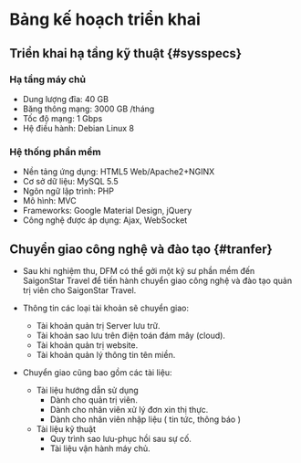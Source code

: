 # Bảng kế hoạch triển khai

## Triển khai hạ tầng kỹ thuật {#sysspecs}

### Hạ tầng máy chủ 

* Dung lượng đĩa: 40 GB
* Băng thông mạng: 3000 GB /tháng
* Tốc độ mạng: 1 Gbps
* Hệ điều hành: Debian Linux 8

### Hệ thống phần mềm

* Nền tảng ứng dụng: HTML5 Web/Apache2+NGINX
* Cơ sở dữ liệu: MySQL 5.5
* Ngôn ngữ lập trình: PHP
* Mô hình: MVC
* Frameworks: Google Material Design, jQuery
* Công nghệ được áp dụng: Ajax, WebSocket

## Chuyển giao công nghệ và đào tạo {#tranfer}

* Sau khi nghiệm thu, DFM có thể gởi một kỹ sư phần mềm đến SaigonStar Travel để tiến hành chuyển giao công nghệ và đào tạo quản trị viên cho SaigonStar Travel.
* Thông tin các loại tài khoản sẽ chuyển giao:
    * Tài khoản quản trị Server lưu trữ.
    * Tài khoản sao lưu trên điện toán đám mây (cloud).
    * Tài khoản quản trị website.
    * Tài khoản quản lý thông tin tên miền.

* Chuyển giao cũng bao gồm các tài liệu:
    * Tài liệu hướng dẫn sử dụng
        * Dành cho quản trị viên.
        * Dành cho nhân viên xử lý đơn xin thị thực.
        * Dành cho nhân viên nhập liệu ( tin tức, thông báo )
    * Tài liệu kỹ thuật
        * Quy trình sao lưu-phục hồi sau sự cố.
        * Tài liệu vận hành máy chủ.

